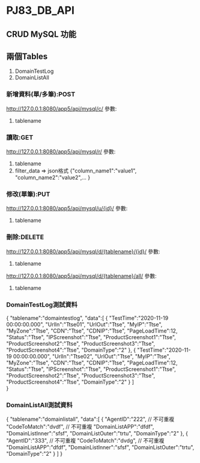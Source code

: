 # PJ83_DB_API
## CRUD MySQL 功能


## 兩個Tables
1. DomainTestLog
2. DomainListAll

### 新增資料(單/多筆):POST
http://127.0.0.1:8080/app5/api/mysql/c/
參數:
1. tablename 

### 讀取:GET
http://127.0.0.1:8080/app5/api/mysql/r/
參數:
1. tablename 
2. filter_data => json格式  {"column_name1":"value1", "column_name2":"value2",... }



### 修改(單筆):PUT
http://127.0.0.1:8080/app5/api/mysql/u/{id}/
參數:
1. tablename 

### 刪除:DELETE
http://127.0.0.1:8080/app5/api/mysql/d/{tablename}/{id}/
參數:
1. tablename 

http://127.0.0.1:8080/app5/api/mysql/d/{tablename}/all/
參數:
1. tablename 

### DomainTestLog測試資料
{
    "tablename":"domaintestlog",
    "data":[
        {
            "TestTime":"2020-11-19 00:00:00.000",
            "UrlIn":"Ttse01",
            "UrlOut":"Ttse",
            "MyIP":"Ttse",
            "MyZone":"Ttse",
            "CDN":"Ttse",
            "CDNIP":"Ttse",
            "PageLoadTime":12,
            "Status":"Ttse",
            "IPScreenshot":"Ttse",
            "ProductScreenshot1":"Ttse",
            "ProductScreenshot2":"Ttse",
            "ProductScreenshot3":"Ttse",
            "ProductScreenshot4":"Ttse",
            "DomainType":"2"
        },
        {
            "TestTime":"2020-11-19 00:00:00.000",
            "UrlIn":"Ttse02",
            "UrlOut":"Ttse",
            "MyIP":"Ttse",
            "MyZone":"Ttse",
            "CDN":"Ttse",
            "CDNIP":"Ttse",
            "PageLoadTime":12,
            "Status":"Ttse",
            "IPScreenshot":"Ttse",
            "ProductScreenshot1":"Ttse",
            "ProductScreenshot2":"Ttse",
            "ProductScreenshot3":"Ttse",
            "ProductScreenshot4":"Ttse",
            "DomainType":"2"
        }
    ]    
}




### DomainListAll測試資料
{
    "tablename":"domainlistall",
    "data":[
        {
            "AgentID":"222",  // 不可重複
            "CodeToMatch":"dvdf", // 不可重複
            "DomainListAPP":"dfdf",
            "DomainListInner":"sfsf",
            "DomainListOuter":"trtu",
            "DomainType":"2"
        },
        {
            "AgentID":"333",  // 不可重複
            "CodeToMatch":"dvdg", // 不可重複
            "DomainListAPP":"dfdf",
            "DomainListInner":"sfsf",
            "DomainListOuter":"trtu",
            "DomainType":"2"
        }
    ]
}



